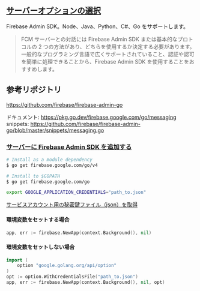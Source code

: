 ## [サーバーオプションの選択](https://firebase.google.com/docs/cloud-messaging/server?hl=ja&authuser=0#choosing-a-server-option)

Firebase Admin SDK。Node、Java、Python、C#、Go をサポートします。

> FCM サーバーとの対話には Firebase Admin SDK または基本的なプロトコルの 2 つの方法があり、どちらを使用するか決定する必要があります。  
> 一般的なプログラミング言語で広くサポートされていること、認証や認可を簡単に処理できることから、Firebase Admin SDK を使用することをおすすめします。

## 参考リポジトリ

https://github.com/firebase/firebase-admin-go

ドキュメント: https://pkg.go.dev/firebase.google.com/go/messaging  
snippets: https://github.com/firebase/firebase-admin-go/blob/master/snippets/messaging.go

### [サーバーに Firebase Admin SDK を追加する](https://firebase.google.com/docs/admin/setup/#go)

```sh
# Install as a module dependency
$ go get firebase.google.com/go/v4

# Install to $GOPATH
$ go get firebase.google.com/go

export GOOGLE_APPLICATION_CREDENTIALS="path_to.json"
```

[サービスアカウント用の秘密鍵ファイル（json）を取得](https://firebase.google.com/docs/admin/setup/#initialize-sdk)

#### 環境変数をセットする場合

```go
app, err := firebase.NewApp(context.Background(), nil)
```

#### 環境変数をセットしない場合

```go
import (
	option "google.golang.org/api/option"
)
opt := option.WithCredentialsFile("path_to.json")
app, err := firebase.NewApp(context.Background(), nil, opt)
```

